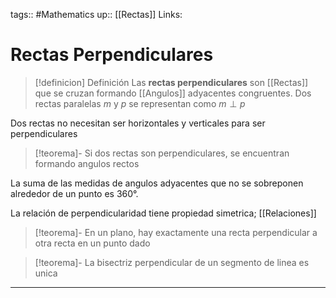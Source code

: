 tags:: #Mathematics 
up:: [[Rectas]]
Links: 
# Rectas Perpendiculares
> [!definicion] Definición
> Las **rectas perpendiculares** son [[Rectas]] que se cruzan formando [[Angulos]] adyacentes congruentes. Dos rectas paralelas $m$ y $p$ se representan como $m \perp p$

Dos rectas no necesitan ser horizontales y verticales para ser perpendiculares

> [!teorema]-
> Si dos rectas son perpendiculares, se encuentran formando angulos rectos

La suma de las medidas de angulos adyacentes que no se sobreponen alrededor de un punto es $360°$.

La relación de perpendicularidad tiene propiedad simetrica; [[Relaciones]]

> [!teorema]-
>En un plano, hay exactamente una recta perpendicular a otra recta en un punto dado

> [!teorema]-
>La bisectriz perpendicular de un segmento de linea es unica

___
